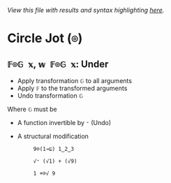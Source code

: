 *View this file with results and syntax highlighting [here](https://mlochbaum.github.io/BQN/help/under.html).*

# Circle Jot (`⌾`)

## `𝔽⌾𝔾 𝕩`, `𝕨 𝔽⌾𝔾 𝕩`: Under

- Apply transformation `𝔾` to all arguments
- Apply `𝔽` to the transformed arguments
- Undo transformation `𝔾`

Where `𝔾` must be

- A function invertible by `⁼` (Undo)
- A structural modification

           9⌾(1⊸⊑) 1‿2‿3

           √⁼ (√1) + (√9)

           1 +⌾√ 9
